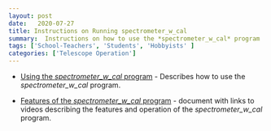 ```yaml
---
layout: post
date:   2020-07-27
title: Instructions on Running spectrometer_w_cal
summary:  Instructions on how to use the *spectrometer_w_cal* program
tags: ['School-Teachers', 'Students', 'Hobbyists' ]
categories: ['Telescope Operation'] 
---
```


+ [Using the *spectrometer_w_cal* program](http://wvurail.org/dspira-lessons/HornOperation_runningSpectrometer) - Describes how to use the *spectrometer_w_cal* program.

+ [Features of the *spectrometer_w_cal* program](http://wvurail.org/dspira-lessons/HornOperation_spectrometer_description) - document with links to videos describing the features and operation of the *spectrometer_w_cal* program.

